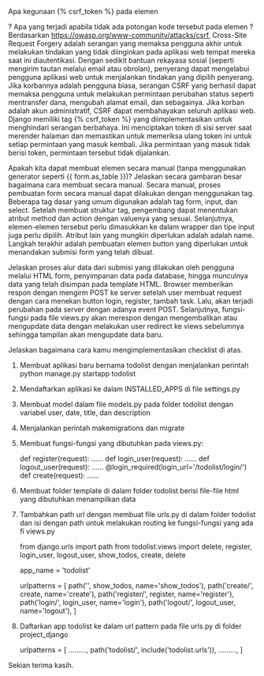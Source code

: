 Apa kegunaan {% csrf_token %} pada elemen <form>? Apa yang terjadi apabila tidak ada potongan kode tersebut pada elemen <form>?
Berdasarkan https://owasp.org/www-community/attacks/csrf, Cross-Site Request Forgery adalah serangan yang memaksa pengguna akhir untuk 
melakukan tindakan yang tidak diinginkan pada aplikasi web tempat mereka saat ini diautentikasi. Dengan sedikit bantuan rekayasa sosial 
(seperti mengirim tautan melalui email atau obrolan), penyerang dapat mengelabui pengguna aplikasi web untuk menjalankan tindakan yang 
dipilih penyerang. Jika korbannya adalah pengguna biasa, serangan CSRF yang berhasil dapat memaksa pengguna untuk melakukan permintaan 
perubahan status seperti mentransfer dana, mengubah alamat email, dan sebagainya. Jika korban adalah akun administratif, CSRF dapat membahayakan 
seluruh aplikasi web.
Django memiliki tag {% csrf_token %} yang diimplementasikan untuk menghindari serangan berbahaya. Ini menciptakan token di sisi server saat 
merender halaman dan memastikan untuk memeriksa ulang token ini untuk setiap permintaan yang masuk kembali. Jika permintaan yang masuk tidak 
berisi token, permintaan tersebut tidak dijalankan.


Apakah kita dapat membuat elemen <form> secara manual (tanpa menggunakan generator seperti {{ form.as_table }})? 
Jelaskan secara gambaran besar bagaimana cara membuat <form> secara manual.
Secara manual, proses pembuatan form secara manual dapat dilakukan dengan menggunakan tag. Beberapa tag dasar yang umum digunakan adalah tag 
form, input, dan select. Setelah membuat struktur tag, pengembang dapat menentukan atribut method dan action dengan valuenya yang sesuai. 
Selanjutnya, elemen-elemen tersebut perlu dimasukkan ke dalam wrapper dan tipe input juga perlu dipilih. Atribut lain yang mungkin diperlukan 
adalah adalah name. Langkah terakhir adalah pembuatan elemen button yang diperlukan untuk menandakan submisi form yang telah dibuat.
  
  
Jelaskan proses alur data dari submisi yang dilakukan oleh pengguna melalui HTML form, penyimpanan data pada database, hingga munculnya data yang 
telah disimpan pada template HTML.
Browser memberikan respon dengan mengirm POST ke server setelah user membuat request dengan cara menekan button 
login, register, tambah task. Lalu, akan terjadi perubahan pada server dengan adanya event POST. 
Selanjutnya, fungsi-fungsi pada file views.py akan merespon dengan mengembalikan atau 
mengupdate data dengan melakukan user redirect ke views sebelumnya sehingga tampilan akan mengupdate data baru.
  

Jelaskan bagaimana cara kamu mengimplementasikan checklist di atas.
1. Membuat aplikasi baru bernama todolist dengan menjalankan perintah python manage.py startapp todolist

2. Mendaftarkan aplikasi ke dalam INSTALLED_APPS di file settings.py

3. Membuat model dalam file models.py pada folder todolist dengan variabel user, date, title, dan description

4. Menjalankan perintah makemigrations dan migrate

5. Membuat fungsi-fungsi yang dibutuhkan pada views.py:

    def register(request):
        ......
    def login_user(request):
        ......
    def logout_user(request):
        ......
    @login_required(login_url='/todolist/login/')
    def create(request):
        ......

6. Membuat folder template di dalam folder todolist berisi file-file html yang dibutuhkan menampilkan data

7. Tambahkan path url dengan membuat file urls.py di dalam folder todolist dan isi dengan path untuk melakukan routing ke fungsi-fungsi yang ada fi views.py

    from django.urls import path
    from todolist.views import delete, register, login_user, logout_user, show_todos, create, delete

    app_name = 'todolist'

    urlpatterns = [
        path('', show_todos, name='show_todos'),
        path('create/', create,  name='create'),
        path('register/', register, name='register'),
        path('login/', login_user, name='login'),
        path('logout/', logout_user, name='logout'),
                  ]
  
8. Daftarkan app todolist ke dalam url pattern pada file urls.py di folder project_django

    urlpatterns = [
    .........,
    path('todolist/', include('todolist.urls')),
    .........,
    ]
  
  
Sekian terima kasih.
